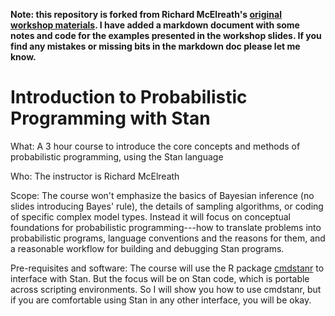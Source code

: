 **Note: this repository is forked from Richard McElreath's [original workshop materials](https://github.com/rmcelreath/intro_to_stan_stancon2024). I have added a markdown document with some notes and code for the examples presented in the workshop slides. If you find any mistakes or missing bits in the markdown doc please let me know.**

# Introduction to Probabilistic Programming with Stan

What: A 3 hour course to introduce the core concepts and methods of probabilistic programming, using the Stan language

Who: The instructor is Richard McElreath

Scope: The course won't emphasize the basics of Bayesian inference (no slides introducing Bayes' rule), the details of sampling algorithms, or coding of specific complex model types. Instead it will focus on conceptual foundations for probabilistic programming---how to translate problems into probabilistic programs, language conventions and the reasons for them, and a reasonable workflow for building and debugging Stan programs.

Pre-requisites and software: The course will use the R package [cmdstanr](https://mc-stan.org/cmdstanr/) to interface with Stan. But the focus will be on Stan code, which is portable across scripting environments. So I will show you how to use cmdstanr, but if you are comfortable using Stan in any other interface, you will be okay.
